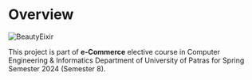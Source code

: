 # Overview

![BeautyEixir](https://github.com/user-attachments/assets/96db798c-53cc-4589-9a2f-c59635b2548d)

This project is part of **e-Commerce** elective course in Computer Engineering & Informatics Department of University of Patras for Spring Semester 2024 (Semester 8).
